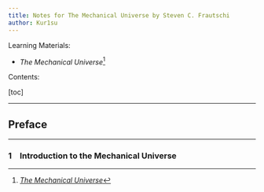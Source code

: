 ```yaml
---
title: Notes for The Mechanical Universe by Steven C. Frautschi
author: Kur1su
---
```


Learning Materials:

- *The Mechanical Universe*[^mech]
  [^mech]: [*The Mechanical Universe*](the_mechanical_universe.pdf)

Contents:

[toc]

---

## Preface

---

### 1&emsp;Introduction to the Mechanical Universe
